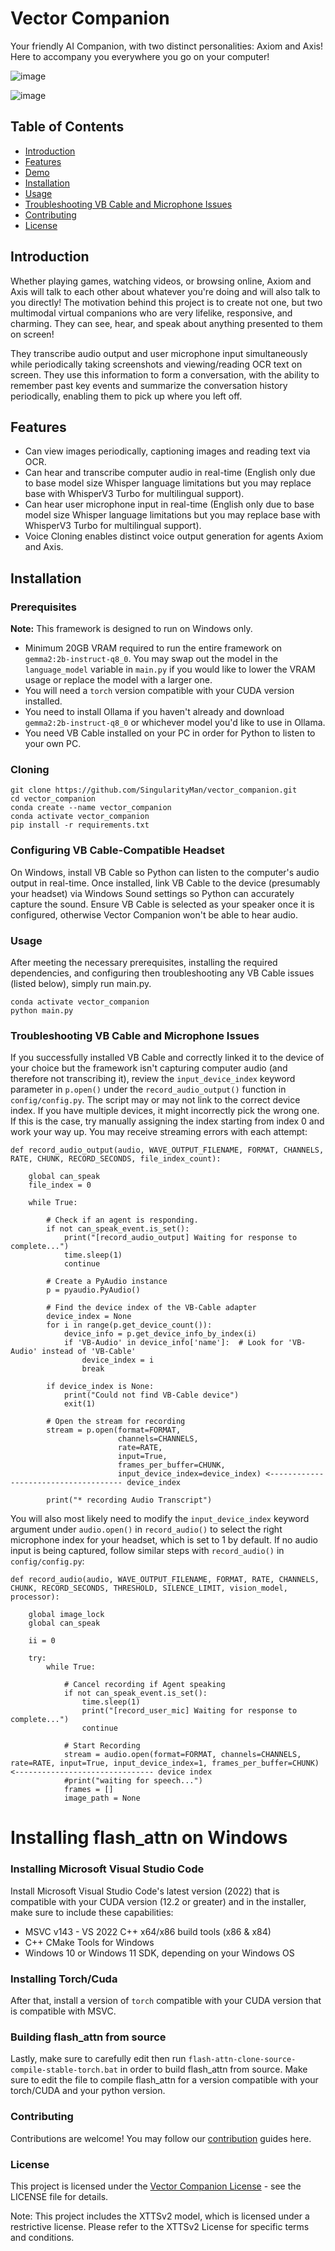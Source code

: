 # Vector Companion

Your friendly AI Companion, with two distinct personalities: Axiom and Axis! Here to accompany you everywhere you go on your computer!

![image](https://github.com/user-attachments/assets/11cbbdec-51fb-4551-938a-3ff40fe4432f)

![image](https://github.com/user-attachments/assets/f14a50e5-74e4-48a9-8e82-d9c0b5432b2a)

## Table of Contents

- [Introduction](#introduction)
- [Features](#features)
- [Demo](https://www.youtube.com/watch?v=V8dWY1K61-0)
- [Installation](#installation)
- [Usage](#usage)
- [Troubleshooting VB Cable and Microphone Issues](#troubleshooting-vb-cable-and-microphone-issues)
- [Contributing](#contributing)
- [License](#license)

## Introduction

Whether playing games, watching videos, or browsing online, Axiom and Axis will talk to each other about whatever you're doing and will also talk to you directly! The motivation behind this project is to create not one, but two multimodal virtual companions who are very lifelike, responsive, and charming. They can see, hear, and speak about anything presented to them on screen!

They transcribe audio output and user microphone input simultaneously while periodically taking screenshots and viewing/reading OCR text on screen. They use this information to form a conversation, with the ability to remember past key events and summarize the conversation history periodically, enabling them to pick up where you left off.

## Features

- Can view images periodically, captioning images and reading text via OCR.
- Can hear and transcribe computer audio in real-time (English only due to base model size Whisper language limitations but you may replace base with WhisperV3 Turbo for multilingual support).
- Can hear user microphone input in real-time (English only due to base model size Whisper language limitations but you may replace base with WhisperV3 Turbo for multilingual support).
- Voice Cloning enables distinct voice output generation for agents Axiom and Axis.

## Installation

### Prerequisites

**Note:** This framework is designed to run on Windows only.

- Minimum 20GB VRAM required to run the entire framework on `gemma2:2b-instruct-q8_0`. You may swap out the model in the `language_model` variable in `main.py` if you would like to lower the VRAM usage or replace the model with a larger one.
- You will need a `torch` version compatible with your CUDA version installed.
- You need to install Ollama if you haven't already and download `gemma2:2b-instruct-q8_0` or whichever model you'd like to use in Ollama.
- You need VB Cable installed on your PC in order for Python to listen to your own PC.

### Cloning

```
git clone https://github.com/SingularityMan/vector_companion.git
cd vector_companion
conda create --name vector_companion
conda activate vector_companion
pip install -r requirements.txt
```
### Configuring VB Cable-Compatible Headset
On Windows, install VB Cable so Python can listen to the computer's audio output in real-time.
Once installed, link VB Cable to the device (presumably your headset) via Windows Sound settings so Python can accurately capture the sound.
Ensure VB Cable is selected as your speaker once it is configured, otherwise Vector Companion won't be able to hear audio.

### Usage
After meeting the necessary prerequisites, installing the required dependencies, and configuring then troubleshooting any VB Cable issues (listed below), simply run main.py.

```
conda activate vector_companion
python main.py
```
### Troubleshooting VB Cable and Microphone Issues
If you successfully installed VB Cable and correctly linked it to the device of your choice but the framework isn't capturing computer audio (and therefore not transcribing it), review the `input_device_index` keyword parameter in `p.open()` under the `record_audio_output()` function in `config/config.py`. The script may or may not link to the correct device index. If you have multiple devices, it might incorrectly pick the wrong one. If this is the case, try manually assigning the index starting from index 0 and work your way up. You may receive streaming errors with each attempt:

```
def record_audio_output(audio, WAVE_OUTPUT_FILENAME, FORMAT, CHANNELS, RATE, CHUNK, RECORD_SECONDS, file_index_count):

    global can_speak
    file_index = 0

    while True:

        # Check if an agent is responding.
        if not can_speak_event.is_set():
            print("[record_audio_output] Waiting for response to complete...")
            time.sleep(1)
            continue

        # Create a PyAudio instance
        p = pyaudio.PyAudio()

        # Find the device index of the VB-Cable adapter
        device_index = None
        for i in range(p.get_device_count()):
            device_info = p.get_device_info_by_index(i)
            if 'VB-Audio' in device_info['name']:  # Look for 'VB-Audio' instead of 'VB-Cable'
                device_index = i
                break

        if device_index is None:
            print("Could not find VB-Cable device")
            exit(1)

        # Open the stream for recording
        stream = p.open(format=FORMAT,
                        channels=CHANNELS,
                        rate=RATE,
                        input=True,
                        frames_per_buffer=CHUNK,
                        input_device_index=device_index) <------------------------------------- device_index

        print("* recording Audio Transcript")
```

You will also most likely need to modify the `input_device_index` keyword argument under `audio.open()` in `record_audio()` to select the right microphone index for your headset, which is set to 1 by default. If no audio input is being captured, follow similar steps with `record_audio()` in `config/config.py`:

```
def record_audio(audio, WAVE_OUTPUT_FILENAME, FORMAT, RATE, CHANNELS, CHUNK, RECORD_SECONDS, THRESHOLD, SILENCE_LIMIT, vision_model, processor):

    global image_lock
    global can_speak

    ii = 0

    try:
        while True:

            # Cancel recording if Agent speaking
            if not can_speak_event.is_set():
                time.sleep(1)
                print("[record_user_mic] Waiting for response to complete...")
                continue

            # Start Recording
            stream = audio.open(format=FORMAT, channels=CHANNELS, rate=RATE, input=True, input_device_index=1, frames_per_buffer=CHUNK) <------------------------------- device index
            #print("waiting for speech...")
            frames = []
            image_path = None
```
# Installing flash_attn on Windows
### Installing Microsoft Visual Studio Code 
Install Microsoft Visual Studio Code's latest version (2022) that is compatible with your CUDA version (12.2 or greater) and in the installer, make sure to include these capabilities:
   - MSVC v143 - VS 2022 C++ x64/x86 build tools (x86 & x84)
   - C++ CMake Tools for Windows
   - Windows 10 or Windows 11 SDK, depending on your Windows OS

### Installing Torch/Cuda
After that, install a version of `torch` compatible with your CUDA version that is compatible with MSVC.

### Building flash_attn from source
Lastly, make sure to carefully edit then run `flash-attn-clone-source-compile-stable-torch.bat` in order to build flash_attn from source. Make sure to edit the file to compile flash_attn for a version compatible with your torch/CUDA and your python version.

### Contributing
Contributions are welcome! You may follow our [contribution](CONTRIBUTING.md) guides here.

### License
This project is licensed under the [Vector Companion License](LICENSE.md) - see the LICENSE file for details.

Note: This project includes the XTTSv2 model, which is licensed under a restrictive license. Please refer to the XTTSv2 License for specific terms and conditions.

